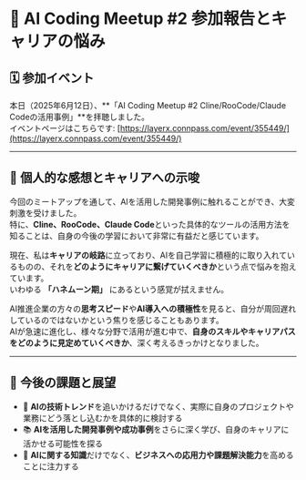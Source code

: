 # 🤖 AI Coding Meetup #2 参加報告とキャリアの悩み

## 🗓 参加イベント

本日（2025年6月12日）、**「AI Coding Meetup #2 Cline/RooCode/Claude Codeの活用事例」**を拝聴しました。  
イベントページはこちらです: [https://layerx.connpass.com/event/355449/](https://layerx.connpass.com/event/355449/)

---

## 💬 個人的な感想とキャリアへの示唆

今回のミートアップを通して、AIを活用した開発事例に触れることができ、大変刺激を受けました。  
特に、**Cline、RooCode、Claude Code**といった具体的なツールの活用方法を知ることは、自身の今後の学習において非常に有益だと感じています。

現在、私は**キャリアの岐路**に立っており、AIを自己学習に積極的に取り入れているものの、それを**どのようにキャリアに繋げていくべきか**という点で悩みを抱えています。  
いわゆる **「ハネムーン期」** にあるという感覚が拭えません。

AI推進企業の方々の**思考スピード**や**AI導入への積極性**を見ると、自分が周回遅れしているのではないかという焦りを感じることもあります。  
AIが急速に進化し、様々な分野で活用が進む中で、**自身のスキルやキャリアパスをどのように見定めていくべきか**、深く考えるきっかけとなりました。

---

## 🔭 今後の課題と展望

- 🧩 **AIの技術トレンド**を追いかけるだけでなく、実際に自身のプロジェクトや業務にどう落とし込むかを具体的に検討する  
- 📚 **AIを活用した開発事例や成功事例**をさらに深く学び、自身のキャリアに活かせる可能性を探る  
- 🧠 **AIに関する知識**だけでなく、**ビジネスへの応用力や課題解決能力**を高めることに注力する  